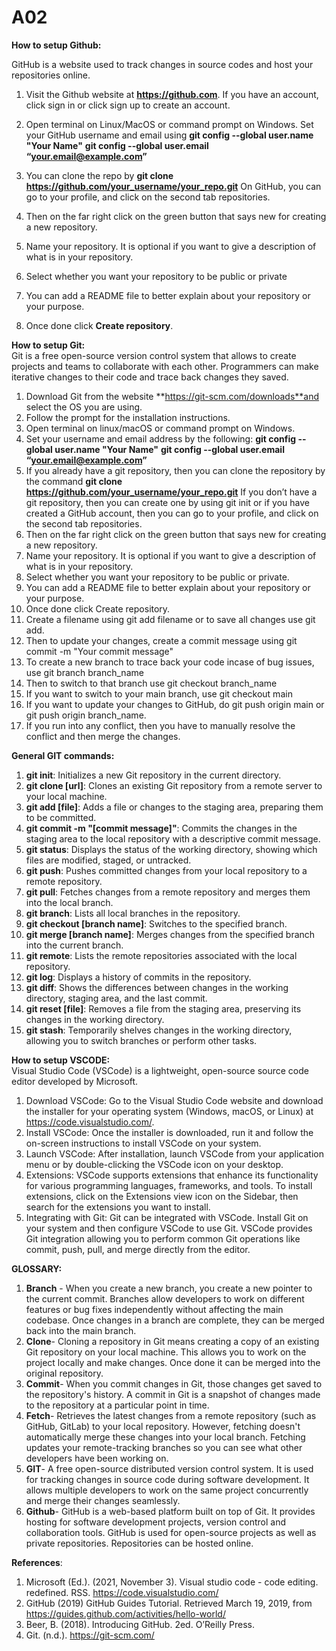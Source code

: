 # A02

**How to setup Github:**
<br>

GitHub is a website used to track changes in source codes and host your repositories online.  
1.	Visit the Github website at **https://github.com**. If you have an account, click sign in  or click sign up  to create an account.

2.	Open terminal on Linux/MacOS or command prompt on Windows. Set your GitHub username and email using **git config --global user.name "Your Name"**
**git config --global user.email “your.email@example.com”**
3.	You can clone the repo by **git clone https://github.com/your_username/your_repo.git**
On GitHub, you can go to your profile, and click on the second tab repositories.  
4.	Then on the far right click on the green button that says new for creating a new repository. 

5.	Name your repository. It is optional if you want to give a description of what is in your repository. 
6.	Select whether you want your repository to be public or private 
7.	You can add a README file to better explain about your repository or your purpose. 
8.	Once done click **Create repository**.

**How to setup Git:**
<br>
Git is a free open-source version control system that allows to create projects and teams to collaborate with each other. Programmers can make iterative changes to their code and trace back changes they saved.   
1.	Download Git from the website **https://git-scm.com/downloads**and select the OS you are using. 
2.	Follow the prompt for the installation instructions.
3.	Open terminal on linux/macOS or command prompt on Windows. 
4.	Set your username and email address by the following:
**git config --global user.name "Your Name"**
**git config --global user.email “your.email@example.com”**
5.	If you already have a git repository, then you can clone the repository by the command **git clone https://github.com/your_username/your_repo.git**
If you don’t have a git repository, then you can create one by using git init or if you have created a GitHub account, then you can go to your profile, and click on the second tab repositories.  
6.	Then on the far right click on the green button that says new for creating a new repository. 
7.	Name your repository. It is optional if you want to give a description of what is in your repository. 
8.	Select whether you want your repository to be public or private. 
9.	You can add a README file to better explain about your repository or your purpose. 
10.	Once done click Create repository. 
11.	Create a filename using git add filename or to save all changes use git add.
12.	Then to update your changes, create a commit message using git commit -m "Your commit message"
13.	To create a new branch to trace back your code incase of bug issues, use git branch branch_name
14.	Then to switch to that branch use git checkout branch_name
15.	If you want to switch to your main branch, use git checkout main
16.	If you want to update your changes to GitHub, do git push origin main or git push origin branch_name.
17.	If you run into any conflict, then you have to manually resolve the conflict and then merge the changes.

**General GIT commands:**
<br>
1. **git init**: Initializes a new Git repository in the current directory.
2. **git clone [url]**: Clones an existing Git repository from a remote server to your local machine.
3. **git add [file]**: Adds a file or changes to the staging area, preparing them to be committed.
4. **git commit -m "[commit message]"**: Commits the changes in the staging area to the local repository with a descriptive commit message.
5. **git status**: Displays the status of the working directory, showing which files are modified, staged, or untracked.
6. **git push**: Pushes committed changes from your local repository to a remote repository.
7. **git pull**: Fetches changes from a remote repository and merges them into the local branch.
8. **git branch**: Lists all local branches in the repository.
9. **git checkout [branch name]**: Switches to the specified branch.
10. **git merge [branch name]**: Merges changes from the specified branch into the current branch.
11. **git remote**: Lists the remote repositories associated with the local repository.
12. **git log**: Displays a history of commits in the repository.
13. **git diff**: Shows the differences between changes in the working directory, staging area, and the last commit.
14. **git reset [file]**: Removes a file from the staging area, preserving its changes in the working directory.
15. **git stash**: Temporarily shelves changes in the working directory, allowing you to switch branches or perform other tasks.

**How to setup VSCODE:**
<br>
Visual Studio Code (VSCode) is a lightweight, open-source source code editor developed by Microsoft.
1.	Download VSCode: Go to the Visual Studio Code website and download the installer for your operating system (Windows, macOS, or Linux) at https://code.visualstudio.com/.
2.	Install VSCode: Once the installer is downloaded, run it and follow the on-screen instructions to install VSCode on your system.
3.	Launch VSCode: After installation, launch VSCode from your application menu or by double-clicking the VSCode icon on your desktop. 
4.	Extensions: VSCode supports extensions that enhance its functionality for various programming languages, frameworks, and tools. To install extensions, click on the Extensions view icon on the Sidebar, then search for the extensions you want to install. 
5.	Integrating with Git: Git can be integrated with VSCode. Install Git on your system and then configure VSCode to use Git. VSCode provides Git integration allowing you to perform common Git operations like commit, push, pull, and merge directly from the editor.

**GLOSSARY:**
<br>
1. **Branch** - When you create a new branch, you create a new pointer to the current commit. Branches allow developers to work on different features or bug fixes independently without affecting the main codebase. Once changes in a branch are complete, they can be merged back into the main branch.
2. **Clone**- Cloning a repository in Git means creating a copy of an existing Git repository on your local machine. This allows you to work on the project locally and make changes. Once done it can be merged into the original repository.
3. **Commit**- When you commit changes in Git, those changes get saved to the repository's history. A commit in Git is a snapshot of changes made to the repository at a particular point in time.
4. **Fetch**- Retrieves the latest changes from a remote repository (such as GitHub, GitLab) to your local repository. However, fetching doesn't automatically merge these changes into your local branch. Fetching updates your remote-tracking branches so you can see what other developers have been working on.
5. **GIT**- A free open-source distributed version control system. It is used for tracking changes in source code during software development. It allows multiple developers to work on the same project concurrently and merge their changes seamlessly.
6. **Github**- GitHub is a web-based platform built on top of Git. It provides hosting for software development projects, version control and collaboration tools. GitHub is used for open-source projects as well as private repositories. Repositories can be hosted online.


**References**:
<br>
1. Microsoft (Ed.). (2021, November 3). Visual studio code - code editing. redefined. RSS. https://code.visualstudio.com/ 
2.	GitHub (2019) GitHub Guides Tutorial. Retrieved  March 19, 2019, from
 https://guides.github.com/activities/hello-world/
3.	Beer, B. (2018). Introducing GitHub. 2ed. O’Reilly Press.
4.	Git. (n.d.). https://git-scm.com/ 

